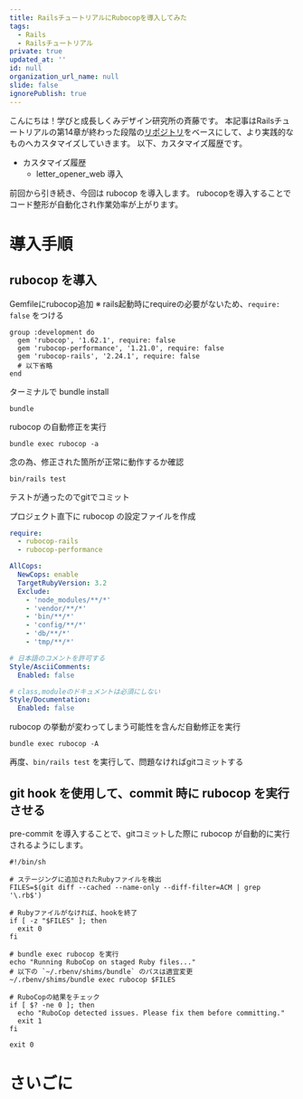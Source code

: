 ```yaml
---
title: RailsチュートリアルにRubocopを導入してみた
tags:
  - Rails
  - Railsチュートリアル
private: true
updated_at: ''
id: null
organization_url_name: null
slide: false
ignorePublish: true
---
```


こんにちは！学びと成長しくみデザイン研究所の斉藤です。
本記事はRailsチュートリアルの第14章が終わった段階の[リポジトリ](https://github.com/yasslab/sample_apps/tree/main/7_0/ch14)をベースにして、より実践的なものへカスタマイズしていきます。
以下、カスタマイズ履歴です。

- カスタマイズ履歴
    - letter_opener_web 導入

前回から引き続き、今回は rubocop を導入します。
rubocopを導入することでコード整形が自動化され作業効率が上がります。


# 導入手順


## rubocop を導入

Gemfileにrubocop追加
※ rails起動時にrequireの必要がないため、`require: false` をつける
```rb:Gemfile
group :development do
  gem 'rubocop', '1.62.1', require: false
  gem 'rubocop-performance', '1.21.0', require: false
  gem 'rubocop-rails', '2.24.1', require: false
  # 以下省略
end
```


ターミナルで bundle install
```console
bundle
```

rubocop の自動修正を実行
```console
bundle exec rubocop -a
```

念の為、修正された箇所が正常に動作するか確認
```console
bin/rails test
```

テストが通ったのでgitでコミット


プロジェクト直下に rubocop の設定ファイルを作成
```yml:.rubocop.yml
require:
  - rubocop-rails
  - rubocop-performance

AllCops:
  NewCops: enable
  TargetRubyVersion: 3.2
  Exclude:
    - 'node_modules/**/*'
    - 'vendor/**/*'
    - 'bin/**/*'
    - 'config/**/*'
    - 'db/**/*'
    - 'tmp/**/*'

# 日本語のコメントを許可する
Style/AsciiComments:
  Enabled: false

# class,moduleのドキュメントは必須にしない
Style/Documentation:
  Enabled: false
```


rubocop の挙動が変わってしまう可能性を含んだ自動修正を実行
```console
bundle exec rubocop -A
```

再度、`bin/rails test` を実行して、問題なければgitコミットする


## git hook を使用して、commit 時に rubocop を実行させる


pre-commit を導入することで、gitコミットした際に rubocop が自動的に実行されるようにします。

```sh:.git/hooks/pre-commit
#!/bin/sh

# ステージングに追加されたRubyファイルを検出
FILES=$(git diff --cached --name-only --diff-filter=ACM | grep '\.rb$')

# Rubyファイルがなければ、hookを終了
if [ -z "$FILES" ]; then
  exit 0
fi

# bundle exec rubocop を実行
echo "Running RuboCop on staged Ruby files..."
# 以下の `~/.rbenv/shims/bundle` のパスは適宜変更
~/.rbenv/shims/bundle exec rubocop $FILES

# RuboCopの結果をチェック
if [ $? -ne 0 ]; then
  echo "RuboCop detected issues. Please fix them before committing."
  exit 1
fi

exit 0
```

# さいごに

